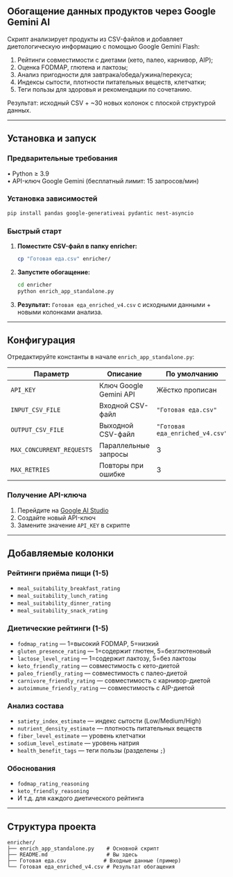 ## Обогащение данных продуктов через Google Gemini AI

Скрипт анализирует продукты из CSV-файлов и добавляет диетологическую информацию с помощью Google Gemini Flash:
1. Рейтинги совместимости с диетами (кето, палео, карнивор, AIP);
2. Оценка FODMAP, глютена и лактозы;
3. Анализ пригодности для завтрака/обеда/ужина/перекуса;
4. Индексы сытости, плотности питательных веществ, клетчатки;
5. Теги пользы для здоровья и рекомендации по сочетанию.

Результат: исходный CSV + ~30 новых колонок с плоской структурой данных.

---

## Установка и запуск

### Предварительные требования
• Python ≥ 3.9  
• API-ключ Google Gemini (бесплатный лимит: 15 запросов/мин)

### Установка зависимостей
```bash
pip install pandas google-generativeai pydantic nest-asyncio
```

### Быстрый старт
1. **Поместите CSV-файл в папку enricher:**
   ```bash
   cp "Готовая еда.csv" enricher/
   ```

2. **Запустите обогащение:**
   ```bash
   cd enricher
   python enrich_app_standalone.py
   ```

3. **Результат:** `Готовая еда_enriched_v4.csv` с исходными данными + новыми колонками анализа.

---

## Конфигурация

Отредактируйте константы в начале `enrich_app_standalone.py`:

| Параметр | Описание | По умолчанию |
|----------|----------|--------------|
| `API_KEY` | Ключ Google Gemini API | Жёстко прописан |
| `INPUT_CSV_FILE` | Входной CSV-файл | `"Готовая еда.csv"` |
| `OUTPUT_CSV_FILE` | Выходной CSV-файл | `"Готовая еда_enriched_v4.csv"` |
| `MAX_CONCURRENT_REQUESTS` | Параллельные запросы | 3 |
| `MAX_RETRIES` | Повторы при ошибке | 3 |

### Получение API-ключа
1. Перейдите на [Google AI Studio](https://aistudio.google.com/app/apikey)
2. Создайте новый API-ключ
3. Замените значение `API_KEY` в скрипте

---

## Добавляемые колонки

### Рейтинги приёма пищи (1-5)
- `meal_suitability_breakfast_rating`
- `meal_suitability_lunch_rating` 
- `meal_suitability_dinner_rating`
- `meal_suitability_snack_rating`

### Диетические рейтинги (1-5)
- `fodmap_rating` — 1=высокий FODMAP, 5=низкий
- `gluten_presence_rating` — 1=содержит глютен, 5=безглютеновый  
- `lactose_level_rating` — 1=содержит лактозу, 5=без лактозы
- `keto_friendly_rating` — совместимость с кето-диетой
- `paleo_friendly_rating` — совместимость с палео-диетой
- `carnivore_friendly_rating` — совместимость с карнивор-диетой
- `autoimmune_friendly_rating` — совместимость с AIP-диетой

### Анализ состава
- `satiety_index_estimate` — индекс сытости (Low/Medium/High)
- `nutrient_density_estimate` — плотность питательных веществ
- `fiber_level_estimate` — уровень клетчатки
- `sodium_level_estimate` — уровень натрия
- `health_benefit_tags` — теги пользы (разделены `;`)

### Обоснования
- `fodmap_rating_reasoning`
- `keto_friendly_reasoning`
- И т.д. для каждого диетического рейтинга

---

## Структура проекта
```
enricher/
├── enrich_app_standalone.py    # Основной скрипт
├── README.md                   # Вы здесь
├── Готовая еда.csv            # Входные данные (пример)
└── Готовая еда_enriched_v4.csv # Результат обогащения
``` 